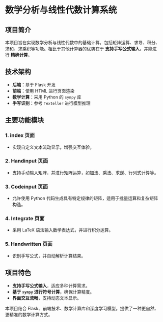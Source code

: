 # 数学分析与线性代数计算系统

## 项目简介
本项目旨在实现数学分析与线性代数中的基础计算，包括矩阵运算、求导、积分、求和、求乘积等功能。相比于其他计算器的优势在于 **支持手写公式输入**，并能进行 **精确计算**。

## 技术架构
- **后端**：基于 Flask 开发
- **前端**：使用 HTML 进行页面渲染
- **数学计算**：采用 Python 的 `sympy` 库
- **手写识别**：参考 `Texteller` 进行模型推理

## 主要功能模块
### **1. index 页面**
- 实现自定义文本流动显示，增强交互体验。

### **2. Handinput 页面**
- 支持手动输入矩阵，并进行矩阵运算，如加法、乘法、求逆、行列式计算等。

### **3. Codeinput 页面**
- 允许使用 Python 代码生成具有特定规律的矩阵，适用于批量运算和复杂矩阵构造。

### **4. Integrate 页面**
- 采用 LaTeX 语法输入数学表达式，并进行积分运算。

### **5. Handwritten 页面**
- 识别手写公式，并自动解析计算结果。

## 项目特色
- **支持手写公式输入**，适应多种计算需求。
- **基于 `sympy` 进行符号计算**，确保计算精度。
- **界面交互流畅**，支持动态文本显示。

本项目结合 Flask、前端技术、数学计算库和深度学习模型，提供了一种更自然、更精准的数学计算方式。

